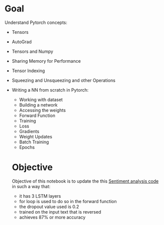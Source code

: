 # Goal
Understand Pytorch concepts:
- Tensors
- AutoGrad
- Tensors and Numpy
- Sharing Memory for Performance
- Tensor Indexing
- Squeezing and Unsqueezing and other Operations
- Writing a NN from scratch in Pytorch:
  - Working with dataset
  - Building a network
  - Accessing the weights
  - Forward Function
  - Training
  - Loss
  - Gradients
  - Weight Updates
  - Batch Training
  - Epochs
  
  
  # Objective
  Objective of this notebook is to update the this [Sentiment analysis code](2_Upgraded_Sentiment_Analysis.ipynb) in such a way that:

   - it has 3 LSTM layers
   - for loop is used to do so in the forward function
   - the dropout value used is 0.2
   - trained on the input text that is reversed 
   - achieves 87% or more accuracy
